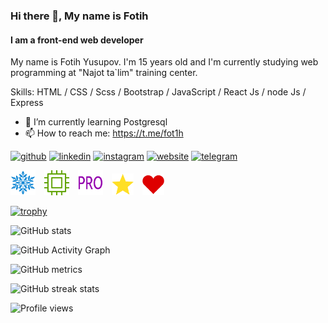 ### Hi there 👋, My name is Fotih
#### I am a front-end web developer


My name is Fotih Yusupov. I'm 15 years old and I'm currently studying web programming at "Najot ta`lim" training center.

Skills: HTML / CSS / Scss / Bootstrap / JavaScript / React Js / node Js / Express

- 🌱 I’m currently learning Postgresql 
- 📫 How to reach me: https://t.me/fot1h 


[<img src='https://cdn.jsdelivr.net/npm/simple-icons@3.0.1/icons/github.svg' alt='github' height='40'>](https://github.com/fotih2005)  [<img src='https://cdn.jsdelivr.net/npm/simple-icons@3.0.1/icons/linkedin.svg' alt='linkedin' height='40'>](https://www.linkedin.com/in/Fotih/)  [<img src='https://cdn.jsdelivr.net/npm/simple-icons@3.0.1/icons/instagram.svg' alt='instagram' height='40'>](https://www.instagram.com/_1muhammad_.f/)  [<img src='https://cdn.jsdelivr.net/npm/simple-icons@3.0.1/icons/icloud.svg' alt='website' height='40'>](http://myurls.co/fotih)  [<img src='https://cdn.jsdelivr.net/npm/simple-icons@3.0.1/icons/telegram.svg' alt='telegram' height='40'>](https://t.me/fot1h)  

<a href='https://archiveprogram.github.com/'><img src='https://raw.githubusercontent.com/acervenky/animated-github-badges/master/assets/acbadge.gif' width='40' height='40'></a> <a href='https://docs.github.com/en/developers'><img src='https://raw.githubusercontent.com/acervenky/animated-github-badges/master/assets/devbadge.gif' width='40' height='40'></a> <a href='https://github.com/pricing'><img src='https://raw.githubusercontent.com/acervenky/animated-github-badges/master/assets/pro.gif' width='40' height='40'></a> <a href='https://stars.github.com/'><img src='https://raw.githubusercontent.com/acervenky/animated-github-badges/master/assets/starbadge.gif' width='35' height='35'></a> <a href='https://docs.github.com/en/github/supporting-the-open-source-community-with-github-sponsors'><img src='https://raw.githubusercontent.com/acervenky/animated-github-badges/master/assets/sponsorbadge.gif' width='35' height='35'></a> 

[![trophy](https://github-profile-trophy.vercel.app/?username=fotih2005)](https://github.com/ryo-ma/github-profile-trophy)

![GitHub stats](https://github-readme-stats.vercel.app/api?username=fotih2005&show_icons=true&count_private=true)  

![GitHub Activity Graph](https://activity-graph.herokuapp.com/graph?username=fotih2005)  

![GitHub metrics](https://metrics.lecoq.io/fotih2005)  

![GitHub streak stats](https://streak-stats.demolab.com/?user=fotih2005)  

![Profile views](https://gpvc.arturio.dev/fotih2005)  
